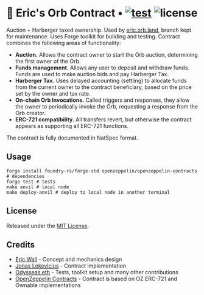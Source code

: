# 🔮 Eric's Orb Contract • [![test](https://github.com/orbland/orb/actions/workflows/ci.yml/badge.svg)](https://github.com/orbland/orb/actions/workflows/ci.yml) ![license](https://img.shields.io/badge/License-MIT-green.svg?label=license)

Auction + Harberger taxed ownership. Used by [eric.orb.land](https://eric.orb.land), branch kept for maintenance. Uses Forge toolkit for building and testing. Contract combines the following areas of functionality:

- **Auction.** Allows the contract owner to start the Orb auction, determining the first owner of the Orb.
- **Funds management.** Allows any user to deposit and withdraw funds. Funds are used to make auction bids and pay Harberger Tax.
- **Harberger Tax.** Uses delayed accounting (settling) to allocate funds from the current owner to the contract beneficiary, based on the price set by the owner and tax rate.
- **On-chain Orb Invocations.** Called triggers and responses, they allow the owner to periodically invoke the Orb, requesting a response from the Orb creator.
- **ERC-721 compatibility.** All transfers revert, but otherwise the contract appears as supporting all ERC-721 functions.

The contract is fully documented in NatSpec format.

## Usage

```shell
forge install foundry-rs/forge-std openzeppelin/openzeppelin-contracts # dependencies
forge test # tests
make anvil # local node
make deploy-anvil # deploy to local node in another terminal
```

## License

Released under the [MIT License](https://github.com/orbland/orb/blob/main/LICENSE).

## Credits

- [Eric Wall](https://twitter.com/ercwl) - Concept and mechanics design
- [Jonas Lekevicius](https://twitter.com/lekevicius) - Contract implementation
- [Odysseas.eth](https://twitter.com/odysseas_eth) - Tests, toolkit setup and many other contributions
- [OpenZeppelin Contracts](https://github.com/OpenZeppelin/openzeppelin-contracts) - Contract is based on OZ ERC-721 and Ownable implementations
